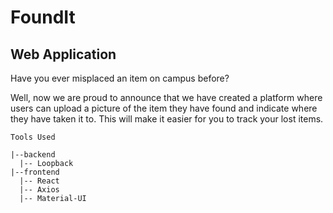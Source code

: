 # FoundIt

## Web Application
Have you ever misplaced an item on campus before?

Well, now we are proud to announce that we have created a platform where users can upload a picture of the item they have found and indicate where they have taken it to. This will make it easier for you to track your lost items.   

```
Tools Used

|--backend
  |-- Loopback
|--frontend
  |-- React
  |-- Axios
  |-- Material-UI
```
